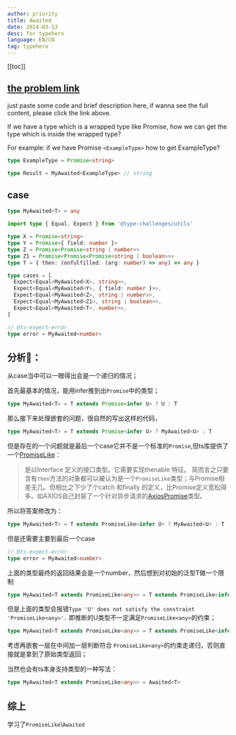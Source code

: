 ```yaml
---
author: priority
title: Awaited
date: 2024-03-13
desc: for typehero
language: EN/CN
tag: typehero
---
```


[[toc]]

## [the problem link](https://typehero.dev/challenge/awaited)

just paste some code and brief description here, if wanna see the full content, please click the link above.

If we have a type which is a wrapped type like Promise, how we can get the type which is inside the wrapped type?

For example: if we have Promise `<ExampleType>` how to get ExampleType?

```typescript
type ExampleType = Promise<string>

type Result = MyAwaited<ExampleType> // string
```


## case
```typescript
type MyAwaited<T> = any
```


```typescript
import type { Equal, Expect } from '@type-challenges/utils'

type X = Promise<string>
type Y = Promise<{ field: number }>
type Z = Promise<Promise<string | number>>
type Z1 = Promise<Promise<Promise<string | boolean>>>
type T = { then: (onfulfilled: (arg: number) => any) => any }

type cases = [
  Expect<Equal<MyAwaited<X>, string>>,
  Expect<Equal<MyAwaited<Y>, { field: number }>>,
  Expect<Equal<MyAwaited<Z>, string | number>>,
  Expect<Equal<MyAwaited<Z1>, string | boolean>>,
  Expect<Equal<MyAwaited<T>, number>>,
]

// @ts-expect-error
type error = MyAwaited<number>
```


## 分析🙉：
从case当中可以一眼得出会是一个递归的情况；

首先最基本的情况，能用infer推到出`Promise`中的类型；
```typescript
type MyAwaited<T> = T extends Promise<infer U> ? U : T
```
那么接下来处理嵌套的问题，很自然的写出这样的代码，
```typescript
type MyAwaited<T> = T extends Promise<infer U> ? MyAwaited<U> : T 
```
但是存在的一个问题就是最后一个case它并不是一个标准的`Promise`,但ts库提供了一个[PromiseLike](https://microsoft.github.io/PowerBI-JavaScript/interfaces/_node_modules_typedoc_node_modules_typescript_lib_lib_es5_d_.promiselike.html)：
> 是以Interface 定义的接口类型。它需要实现thenable 特征。
简而言之只要含有`then`方法的对象都可以被认为是一个`PromiseLike`类型；与Promise相差无几。但相比之下少了个catch 和finally 的定义，比Promise定义宽松得多。如AXIOS自己封装了一个针对异步请求的[AxiosPromise](https://link.zhihu.com/?target=https%3A//github.com/axios/axios/blob/7fbfbbeff69904cd64e8ac62da8969a1e633ee23/index.d.cts)类型。

所以将答案修改为：
```typescript
type MyAwaited<T> = T extends PromiseLike<infer U> ? MyAwaited<U> : T 
```

但是还需要主要到最后一个case
```typescript
// @ts-expect-error
type error = MyAwaited<number>
```
上面的类型最终的返回结果会是一个number，然后想到对初始的泛型T做一个限制
```typescript
type MyAwaited<T extends PromiseLike<any>> = T extends PromiseLike<infer U> ? MyAwaited<U> : T 
```
但是上面的类型会报错`Type 'U' does not satisfy the constraint 'PromiseLike<any>'.` 即推断的U类型不一定满足`PromiseLike<any>`的约束；

```typescript
type MyAwaited<T extends PromiseLike<any>> = T extends PromiseLike<infer U> ? (U extends PromiseLike<any> ? MyAwaited<U> : U) : T 
```
考虑再嵌套一层在中间加一层判断符合 `PromiseLike<any>`的约束走递归，否则直接就是拿到了原始类型返回；


当然也会有ts本身支持类型的一种写法：
```typescript
type MyAwaited<T extends PromiseLike<any>> = Awaited<T>
```

## 综上
学习了`PromiseLike`\\`Awaited`

